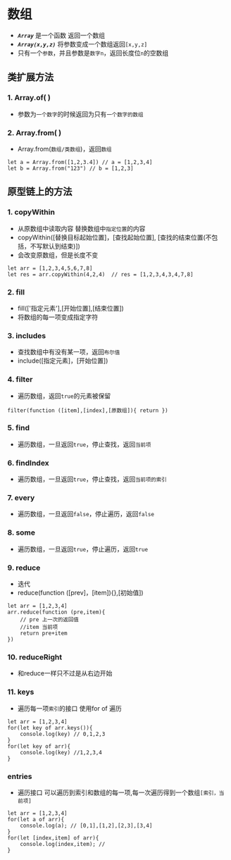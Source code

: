 # 数组
 * ***`Array`*** 是一个函数 返回一个数组
 * ***`Array(x,y,z)`*** 将参数变成一个数组返回`[x,y,z]`
 * 只有一个`参数`，并且参数是`数字n`，返回长度位`n`的空数组
## 类扩展方法
### 1. Array.of( )
* 参数为`一个数字`的时候返回为只有`一个数字的数组`
### 2. Array.from( )
* Array.from(`数组/类数组`)，返回`数组`
```
let a = Array.from([1,2,3.4]) // a = [1,2,3,4]
let b = Array.from("123") // b = [1,2,3]
```
## 原型链上的方法
### 1. copyWithin
* 从原数组中读取内容 替换数组中`指定位置`的内容
* copyWithin([替换目标起始位置]，[查找起始位置], [查找的结束位置(不包括，不写默认到结束)])
* 会改变原数组，但是长度不变
```
let arr = [1,2,3,4,5,6,7,8]
let res = arr.copyWithin(4,2,4)  // res = [1,2,3,4,3,4,7,8]
```
### 2. fill
* fill(['指定元素'],[开始位置],[结束位置])
* 将数组的每一项变成指定字符
### 3. includes
* 查找数组中有没有某一项，返回`布尔值`
* include([指定元素]，[开始位置])
### 4. filter
* 遍历数组，返回`true`的元素被保留
```
filter(function ([item],[index],[原数组]){ return })
```
### 5. find
* 遍历数组，一旦返回`true`，停止查找，返回`当前项`
### 6. findIndex
* 遍历数组，一旦返回`true`，停止查找，返回`当前项的索引`
### 7. every
* 遍历数组，一旦返回`false`，停止遍历，返回`false`
### 8. some
* 遍历数组，一旦返回`true`，停止遍历，返回`true`
### 9. reduce
* 迭代
* reduce(function ([prev]，[item]){},[初始值])
```
let arr = [1,2,3,4]
arr.reduce(function (pre,item){
    // pre 上一次的返回值
    //item 当前项
    return pre+item
})
```
### 10. reduceRight
* 和reduce一样只不过是从右边开始
### 11. keys
* 遍历每一项`索引`的接口 使用for of 遍历
```
let arr = [1,2,3,4]
for(let key of arr.keys()){
    console.log(key) // 0,1,2,3
}
for(let key of arr){
    console.log(key) //1,2,3,4
}
```
### entries
* 遍历接口 可以遍历到索引和数组的每一项,每一次遍历得到一个数组`[索引，当前项]`
```
let arr = [1,2,3,4]
for(let a of arr){
    console.log(a); // [0,1],[1,2],[2,3],[3,4]
}
for(let [index,item] of arr){
    console.log(index,item); //
}
```




